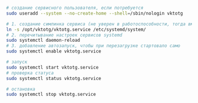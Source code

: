 ﻿```sh
# создание сервисного пользователя, если потребуется
sudo useradd --system --no-create-home --shell=/sbin/nologin vktotg

# 1. создание симлинка сервиса (не уверен в работоспособности, тогда вместо симлинка создать файл сервиса)
ln -s /opt/vktotg/vktotg.service /etc/systemd/system/
# 2. перечитывание настроек сервисов systemd
sudo systemctl daemon-reload
# 3. добавление автозапуск, чтобы при перезагрузке стартовало само
sudo systemctl enable vktotg.service

# запуск
sudo systemctl start vktotg.service
# проверка статуса
sudo systemctl status vktotg.service

# остановка
sudo systemctl stop vktotg.service
```
